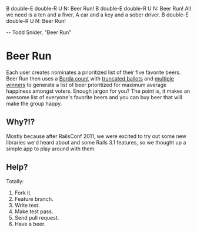   B double-E double-R U N: Beer Run!
  B double-E double-R U N: Beer Run!
  All we need is a ten and a fiver,
  A car and a key and a sober driver.
  B double-E double-R U N: Beer Run!

-- Todd Snider, "Beer Run"

# Beer Run

Each user creates nominates a prioritized list of their five favorite beers. Beer Run then uses a [Borda count](http://en.wikipedia.org/wiki/Borda_count) with [truncated ballots](http://en.wikipedia.org/wiki/Borda_count#Truncated_ballots) and [multiple winners](http://en.wikipedia.org/wiki/Borda_count#Multiple_winners) to generate a list of beer prioritized for maximum average happiness amongst voters. Enough jargon for you? The point is, it makes an awesome list of everyone's favorite beers and you can buy beer that will make the group happy.

## Why?!?

Mostly because after RailsConf 2011, we were excited to try out some new libraries we'd heard about and some Rails 3.1 features, so we thought up a simple app to play around with them.

## Help?

Totally:

1. Fork it.
2. Feature branch.
3. Write test.
4. Make test pass.
5. Send pull request.
6. Have a beer.
